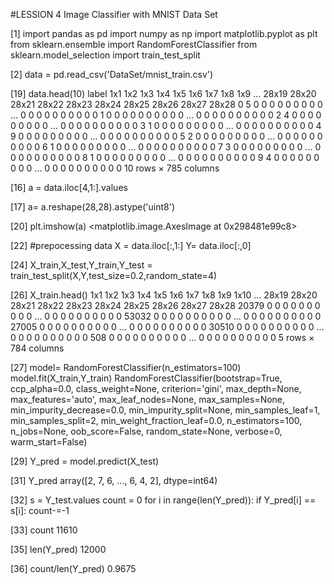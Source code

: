 #LESSION 4
Image Classifier with MNIST Data Set

[1]
import pandas as pd
import numpy as np
import matplotlib.pyplot as plt
from sklearn.ensemble import RandomForestClassifier
from sklearn.model_selection import train_test_split

[2]
data = pd.read_csv('DataSet/mnist_train.csv')

[19]
data.head(10)
label	1x1	1x2	1x3	1x4	1x5	1x6	1x7	1x8	1x9	...	28x19	28x20	28x21	28x22	28x23	28x24	28x25	28x26	28x27	28x28
0	5	0	0	0	0	0	0	0	0	0	...	0	0	0	0	0	0	0	0	0	0
1	0	0	0	0	0	0	0	0	0	0	...	0	0	0	0	0	0	0	0	0	0
2	4	0	0	0	0	0	0	0	0	0	...	0	0	0	0	0	0	0	0	0	0
3	1	0	0	0	0	0	0	0	0	0	...	0	0	0	0	0	0	0	0	0	0
4	9	0	0	0	0	0	0	0	0	0	...	0	0	0	0	0	0	0	0	0	0
5	2	0	0	0	0	0	0	0	0	0	...	0	0	0	0	0	0	0	0	0	0
6	1	0	0	0	0	0	0	0	0	0	...	0	0	0	0	0	0	0	0	0	0
7	3	0	0	0	0	0	0	0	0	0	...	0	0	0	0	0	0	0	0	0	0
8	1	0	0	0	0	0	0	0	0	0	...	0	0	0	0	0	0	0	0	0	0
9	4	0	0	0	0	0	0	0	0	0	...	0	0	0	0	0	0	0	0	0	0
10 rows × 785 columns

[16]
a = data.iloc[4,1:].values

[17]
a= a.reshape(28,28).astype('uint8')

[20]
plt.imshow(a)
<matplotlib.image.AxesImage at 0x298481e99c8>

[22]
#prepocessing data
X = data.iloc[:,1:]
Y= data.iloc[:,0]

[24]
X_train,X_test,Y_train,Y_test = train_test_split(X,Y,test_size=0.2,random_state=4)

[26]
X_train.head()
1x1	1x2	1x3	1x4	1x5	1x6	1x7	1x8	1x9	1x10	...	28x19	28x20	28x21	28x22	28x23	28x24	28x25	28x26	28x27	28x28
20379	0	0	0	0	0	0	0	0	0	0	...	0	0	0	0	0	0	0	0	0	0
53032	0	0	0	0	0	0	0	0	0	0	...	0	0	0	0	0	0	0	0	0	0
27005	0	0	0	0	0	0	0	0	0	0	...	0	0	0	0	0	0	0	0	0	0
30510	0	0	0	0	0	0	0	0	0	0	...	0	0	0	0	0	0	0	0	0	0
508	0	0	0	0	0	0	0	0	0	0	...	0	0	0	0	0	0	0	0	0	0
5 rows × 784 columns

[27]
model= RandomForestClassifier(n_estimators=100)
model.fit(X_train,Y_train)
RandomForestClassifier(bootstrap=True, ccp_alpha=0.0, class_weight=None,
                       criterion='gini', max_depth=None, max_features='auto',
                       max_leaf_nodes=None, max_samples=None,
                       min_impurity_decrease=0.0, min_impurity_split=None,
                       min_samples_leaf=1, min_samples_split=2,
                       min_weight_fraction_leaf=0.0, n_estimators=100,
                       n_jobs=None, oob_score=False, random_state=None,
                       verbose=0, warm_start=False)
                       
[29]
Y_pred = model.predict(X_test)

[31]
Y_pred
array([2, 7, 6, ..., 6, 4, 2], dtype=int64)

[32]
s = Y_test.values
count = 0
for i in range(len(Y_pred)):
    if Y_pred[i] == s[i]:
        count-=-1

[33]
count
11610

[35]
len(Y_pred)
12000

[36]
count/len(Y_pred)
0.9675

















































